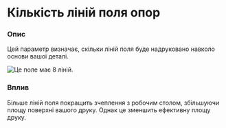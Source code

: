 Кількість ліній поля опор
====

### **Опис**

Цей параметр визначає, скільки ліній поля буде надруковано навколо основи вашої деталі.

![Це поле має 8 ліній.](../images/brim_width.svg)

### **Вплив**

Більше ліній поля покращить зчеплення з робочим столом, збільшуючи площу поверхні вашого друку. Однак це зменшить ефективну площу друку.
